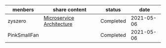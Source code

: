 | menbers      | share content                                                | status    | date       |
| ------------ | ------------------------------------------------------------ | --------- | ---------- |
| zyszero      | [Microservice Architecture](https://martinfowler.com/articles/microservices.html) | Completed | 2021-05-06 |
| PinkSmallFan |                                                              | Completed | 2021-05-06 |

